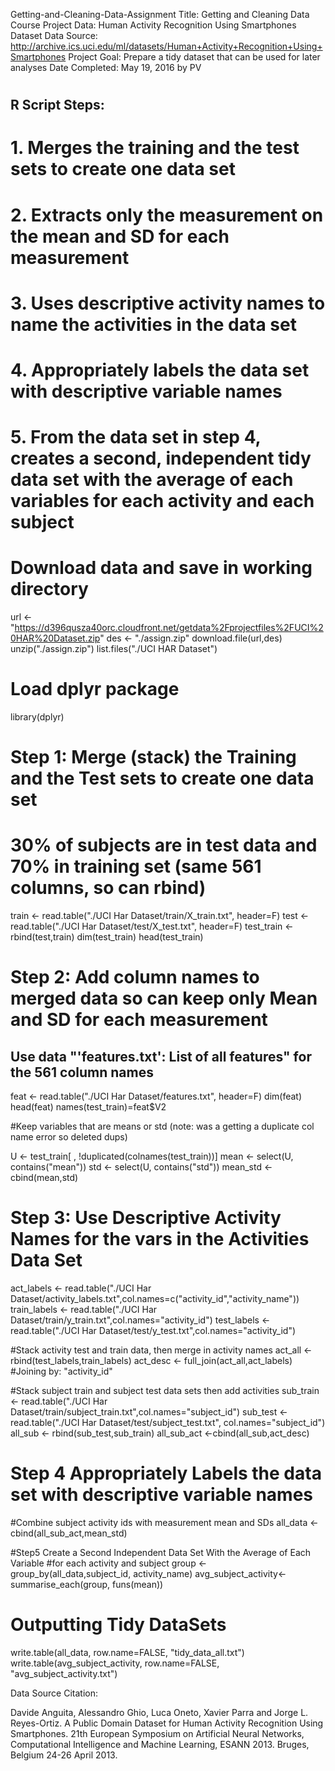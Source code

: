 Getting-and-Cleaning-Data-Assignment
Title: Getting and Cleaning Data Course Project
Data: Human Activity Recognition Using Smartphones Dataset 
Data Source: http://archive.ics.uci.edu/ml/datasets/Human+Activity+Recognition+Using+Smartphones
Project Goal: Prepare a tidy dataset that can be used for later analyses
Date Completed: May 19, 2016 by PV
#
## R Script Steps:
# 1. Merges the training and the test sets to create one data set
#	2. Extracts only the measurement on the mean and SD for each measurement
#	3. Uses descriptive activity names to name the activities in the data set
#	4. Appropriately labels the data set with descriptive variable names
#	5. From the data set in step 4, creates a second, independent tidy data set with the average of each variables for each activity and each subject

# Download data and save in working directory
url <- "https://d396qusza40orc.cloudfront.net/getdata%2Fprojectfiles%2FUCI%20HAR%20Dataset.zip"
des <- "./assign.zip"
download.file(url,des)
unzip("./assign.zip")
list.files("./UCI HAR Dataset")

# Load dplyr package
library(dplyr)

# Step 1: Merge (stack) the Training and the Test sets to create one data set
# 30% of subjects are in test data and 70% in training set (same 561 columns, so can rbind)

train <- read.table("./UCI Har Dataset/train/X_train.txt", header=F)
test <- read.table("./UCI Har Dataset/test/X_test.txt", header=F)
test_train <- rbind(test,train)
dim(test_train)
head(test_train)

# Step 2: Add column names to merged data so can keep only Mean and SD for each measurement
## Use data "'features.txt': List of all features" for the 561 column names

feat <- read.table("./UCI Har Dataset/features.txt", header=F)
dim(feat)
head(feat)
names(test_train)=feat$V2

#Keep variables that are means or std (note: was a getting a duplicate col name error so deleted dups)

U <- test_train[ , !duplicated(colnames(test_train))]
mean <- select(U, contains("mean"))
std <- select(U, contains("std"))
mean_std <- cbind(mean,std)

# Step 3: Use Descriptive Activity Names for the vars in the Activities Data Set

act_labels <- read.table("./UCI Har Dataset/activity_labels.txt",col.names=c("activity_id","activity_name"))
train_labels <- read.table("./UCI Har Dataset/train/y_train.txt",col.names="activity_id")
test_labels <- read.table("./UCI Har Dataset/test/y_test.txt",col.names="activity_id")

#Stack activity test and train data, then merge in activity names
act_all <- rbind(test_labels,train_labels)
act_desc <- full_join(act_all,act_labels) #Joining by: "activity_id"

#Stack subject train and subject test data sets then add activities
sub_train <- read.table("./UCI Har Dataset/train/subject_train.txt",col.names="subject_id")
sub_test <- read.table("./UCI Har Dataset/test/subject_test.txt", col.names="subject_id")
all_sub <- rbind(sub_test,sub_train)
all_sub_act <-cbind(all_sub,act_desc)

# Step 4 Appropriately Labels the data set with descriptive variable names
#Combine subject activity ids with measurement mean and SDs
all_data <- cbind(all_sub_act,mean_std)

#Step5 Create a Second Independent Data Set With the Average of Each Variable
#for each activity and subject
group <- group_by(all_data,subject_id, activity_name)
avg_subject_activity<-summarise_each(group, funs(mean))

# Outputting Tidy DataSets
write.table(all_data, row.name=FALSE, "tidy_data_all.txt")
write.table(avg_subject_activity, row.name=FALSE, "avg_subject_activity.txt")

Data Source Citation:

Davide Anguita, Alessandro Ghio, Luca Oneto, Xavier Parra and Jorge L. Reyes-Ortiz. A Public Domain Dataset for Human Activity Recognition Using Smartphones. 21th European Symposium on Artificial Neural Networks, Computational Intelligence and Machine Learning, ESANN 2013. Bruges, Belgium 24-26 April 2013.


